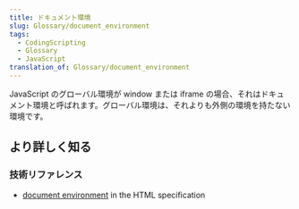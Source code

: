 ```yaml
---
title: ドキュメント環境
slug: Glossary/document_environment
tags:
  - CodingScripting
  - Glossary
  - JavaScript
translation_of: Glossary/document_environment
---
```

JavaScript のグローバル環境が window または iframe の場合、それはドキュメント環境と呼ばれます。グローバル環境は、それよりも外側の環境を持たない環境です。

## より詳しく知る

### 技術リファレンス

- [document environment](https://html.spec.whatwg.org/multipage/webappapis.html#document-environment) in the HTML specification
